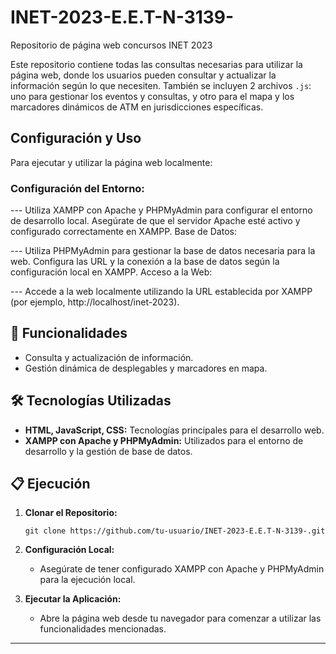 # INET-2023-E.E.T-N-3139-

Repositorio de página web concursos INET 2023

Este repositorio contiene todas las consultas necesarias para utilizar la página web, donde los usuarios pueden consultar y actualizar la información según lo que necesiten. También se incluyen 2 archivos `.js`: uno para gestionar los eventos y consultas, y otro para el mapa y los marcadores dinámicos de ATM en jurisdicciones específicas.

## Configuración y Uso
Para ejecutar y utilizar la página web localmente:

### Configuración del Entorno:

--- Utiliza XAMPP con Apache y PHPMyAdmin para configurar el entorno de desarrollo local.
Asegúrate de que el servidor Apache esté activo y configurado correctamente en XAMPP.
Base de Datos:

--- Utiliza PHPMyAdmin para gestionar la base de datos necesaria para la web.
Configura las URL y la conexión a la base de datos según la configuración local en XAMPP.
Acceso a la Web:

--- Accede a la web localmente utilizando la URL establecida por XAMPP (por ejemplo, http://localhost/inet-2023).

## 🚀 Funcionalidades

- Consulta y actualización de información.
- Gestión dinámica de desplegables y marcadores en mapa.

## 🛠️ Tecnologías Utilizadas

- **HTML, JavaScript, CSS:** Tecnologías principales para el desarrollo web.
- **XAMPP con Apache y PHPMyAdmin:** Utilizados para el entorno de desarrollo y la gestión de base de datos.

## 📋 Ejecución

1. **Clonar el Repositorio:**
   ```
   git clone https://github.com/tu-usuario/INET-2023-E.E.T-N-3139-.git
   ```

2. **Configuración Local:**
   - Asegúrate de tener configurado XAMPP con Apache y PHPMyAdmin para la ejecución local.

3. **Ejecutar la Aplicación:**
   - Abre la página web desde tu navegador para comenzar a utilizar las funcionalidades mencionadas.

---
